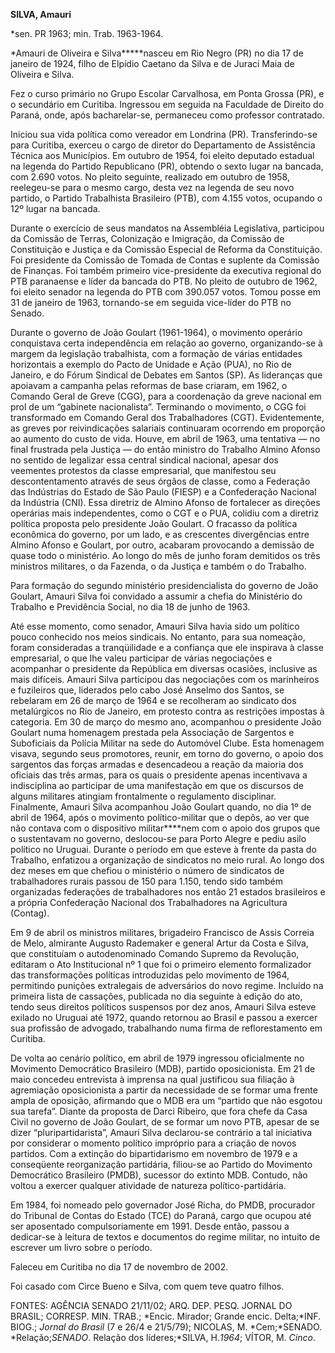 **SILVA, Amauri**

\*sen. PR 1963; min. Trab. 1963-1964.

*Amauri de Oliveira e Silva*****nasceu em Rio Negro (PR) no dia 17 de
janeiro de 1924, filho de Elpídio Caetano da Silva e de Juraci Maia de
Oliveira e Silva.

Fez o curso primário no Grupo Escolar Carvalhosa, em Ponta Grossa (PR),
e o secundário em Curitiba. Ingressou em seguida na Faculdade de Direito
do Paraná, onde, após bacharelar-se, permaneceu como professor
contratado.

Iniciou sua vida política como vereador em Londrina (PR).
Transferindo-se para Curitiba, exerceu o cargo de diretor do
Departamento de Assistência Técnica aos Municípios. Em outubro de 1954,
foi eleito deputado estadual na legenda do Partido Republicano (PR),
obtendo o sexto lugar na bancada, com 2.690 votos. No pleito seguinte,
realizado em outubro de 1958, reelegeu-se para o mesmo cargo, desta vez
na legenda de seu novo partido, o Partido Trabalhista Brasileiro (PTB),
com 4.155 votos, ocupando o 12º lugar na bancada.

Durante o exercício de seus mandatos na Assembléia Legislativa,
participou da Comissão de Terras, Colonização e Imigração, da Comissão
de Constituição e Justiça e da Comissão Especial de Reforma da
Constituição. Foi presidente da Comissão de Tomada de Contas e suplente
da Comissão de Finanças. Foi também primeiro vice-presidente da
executiva regional do PTB paranaense e líder da bancada do PTB. No
pleito de outubro de 1962, foi eleito senador na legenda do PTB com
390.057 votos. Tomou posse em 31 de janeiro de 1963, tornando-se em
seguida vice-líder do PTB no Senado.

Durante o governo de João Goulart (1961-1964), o movimento operário
conquistava certa independência em relação ao governo, organizando-se à
margem da legislação trabalhista, com a formação de várias entidades
horizontais a exemplo do Pacto de Unidade e Ação (PUA), no Rio de
Janeiro, e do Fórum Sindical de Debates em Santos (SP). As lideranças
que apoiavam a campanha pelas reformas de base criaram, em 1962, o
Comando Geral de Greve (CGG), para a coordenação da greve nacional em
prol de um “gabinete nacionalista”. Terminando o movimento, o CGG foi
transformado em Comando Geral dos Trabalhadores (CGT). Evidentemente, as
greves por reivindicações salariais continuaram ocorrendo em proporção
ao aumento do custo de vida. Houve, em abril de 1963, uma tentativa — no
final frustrada pela Justiça — do então ministro do Trabalho Almino
Afonso no sentido de legalizar essa central sindical nacional, apesar
dos veementes protestos da classe empresarial, que manifestou seu
descontentamento através de seus órgãos de classe, como a Federação das
Indústrias do Estado de São Paulo (FIESP) e a Confederação Nacional da
Indústria (CNI). Essa diretriz de Almino Afonso de fortalecer as
direções operárias mais independentes, como o CGT e o PUA, colidiu com a
diretriz política proposta pelo presidente João Goulart. O fracasso da
política econômica do governo, por um lado, e as crescentes divergências
entre Almino Afonso e Goulart, por outro, acabaram provocando a demissão
de quase todo o ministério. Ao longo do mês de junho foram demitidos os
três ministros militares, o da Fazenda, o da Justiça e também o do
Trabalho.

Para formação do segundo ministério presidencialista do governo de João
Goulart, Amauri Silva foi convidado a assumir a chefia do Ministério do
Trabalho e Previdência Social, no dia 18 de junho de 1963.

Até esse momento, como senador, Amauri Silva havia sido um político
pouco conhecido nos meios sindicais. No entanto, para sua nomeação,
foram consideradas a tranqüilidade e a confiança que ele inspirava à
classe empresarial, o que lhe valeu participar de várias negociações e
acompanhar o presidente da República em diversas ocasiões, inclusive as
mais difíceis. Amauri Silva participou das negociações com os
marinheiros e fuzileiros que, liderados pelo cabo José Anselmo dos
Santos, se rebelaram em 26 de março de 1964 e se recolheram ao sindicato
dos metalúrgicos no Rio de Janeiro, em protesto contra as restrições
impostas à categoria. Em 30 de março do mesmo ano, acompanhou o
presidente João Goulart numa homenagem prestada pela Associação de
Sargentos e Suboficiais da Polícia Militar na sede do Automóvel Clube.
Esta homenagem visava, segundo seus promotores, reunir, em torno do
governo, o apoio dos sargentos das forças armadas e desencadeou a reação
da maioria dos oficiais das três armas, para os quais o presidente
apenas incentivava a indisciplina ao participar de uma manifestação em
que os discursos de alguns militares atingiam frontalmente o regulamento
disciplinar. Finalmente, Amauri Silva acompanhou João Goulart quando, no
dia 1º de abril de 1964, após o movimento político-militar que o depôs,
ao ver que não contava com o dispositivo militar****nem com o apoio dos
grupos que o sustentavam no governo, deslocou-se para Porto Alegre e
pediu asilo político no Uruguai. Durante o período em que esteve à
frente da pasta do Trabalho, enfatizou a organização de sindicatos no
meio rural. Ao longo dos dez meses em que chefiou o ministério o número
de sindicatos de trabalhadores rurais passou de 150 para 1.150, tendo
sido também organizadas federações de trabalhadores nos então 21 estados
brasileiros e a própria Confederação Nacional dos Trabalhadores na
Agricultura (Contag).

Em 9 de abril os ministros militares, brigadeiro Francisco de Assis
Correia de Melo, almirante Augusto Rademaker e general Artur da Costa e
Silva, que constituíam o autodenominado Comando Supremo da Revolução,
editaram o Ato Institucional nº 1 que foi o primeiro elemento
formalizador das transformações políticas introduzidas pelo movimento de
1964, permitindo punições extralegais de adversários do novo regime.
Incluído na primeira lista de cassações, publicada no dia seguinte à
edição do ato, tendo seus direitos políticos suspensos por dez anos,
Amauri Silva esteve exilado no Uruguai até 1972, quando retornou ao
Brasil e passou a exercer sua profissão de advogado, trabalhando numa
firma de reflorestamento em Curitiba.

De volta ao cenário político, em abril de 1979 ingressou oficialmente no
Movimento Democrático Brasileiro (MDB), partido oposicionista. Em 21 de
maio concedeu entrevista à imprensa na qual justificou sua filiação à
agremiação oposicionista a partir da necessidade de se formar uma frente
ampla de oposição, afirmando que o MDB era um “partido que não esgotou
sua tarefa”. Diante da proposta de Darci Ribeiro, que fora chefe da Casa
Civil no governo de João Goulart, de se formar um novo PTB, apesar de se
dizer “pluripartidarista”, Amauri Silva declarou-se contrário a tal
iniciativa por considerar o momento político impróprio para a criação de
novos partidos. Com a extinção do bipartidarismo em novembro de 1979 e a
conseqüente reorganização partidária, filiou-se ao Partido do Movimento
Democrático Brasileiro (PMDB), sucessor do extinto MDB. Contudo, não
voltou a exercer qualquer atividade de natureza político-partidária.

Em 1984, foi nomeado pelo governador José Richa, do PMDB, procurador do
Tribunal de Contas do Estado (TCE) do Paraná, cargo que ocupou até ser
aposentado compulsoriamente em 1991. Desde então, passou a dedicar-se à
leitura de textos e documentos do regime militar, no intuito de escrever
um livro sobre o período.

Faleceu em Curitiba no dia 17 de novembro de 2002.

Foi casado com Circe Bueno e Silva, com quem teve quatro filhos.

FONTES: AGÊNCIA SENADO 21/11/02; ARQ. DEP. PESQ. JORNAL DO BRASIL;
CORRESP. MIN. TRAB.; *Encic. Mirador; Grande encic. Delta;*INF. BIOG.;
*Jornal do Brasil* (7 e 26/4 e 21/5/79); NICOLAS, M. *Cem;*SENADO.
*Relação;*SENADO*. Relação dos líderes;*SILVA, H.*1964*; VÍTOR, M.
*Cinco*.

 
